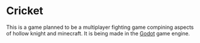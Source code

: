 # Cricket
This is a game planned to be a multiplayer fighting game compining aspects of hollow knight and minecraft. It is being made in the [Godot](https://godotengine.org/) game engine.
